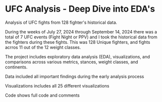 # UFC Analysis - Deep Dive into EDA's 
Analysis of UFC fights from 128 fighter's historical data.

During the weeks of July 27, 2024 through September 14, 2024 there was a total of 7 UFC events (Fight Night or PPV) and I took the historical data from the fighters during these fights. This was 128 Unique fighters, and fights acrros 11 out of the 12 weight classes. 

The project includes exploratory data analysis (EDA), visualizations, and comparisons across various metrics, stances, weight classes, and continents.

Data included all important findings during the early analysis process

Visualizations includes all 25 different visualizations

Code shows full code and comments 

